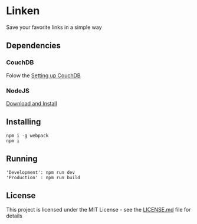 # Linken
Save your favorite links in a simple way

## Dependencies

### CouchDB

Folow the [Setting up CouchDB](https://pouchdb.com/guides/setup-couchdb.html)

### NodeJS

[Download and Install](https://nodejs.org/en/)

## Installing
```
npm i -g webpack
npm i
```

## Running
```
'Development': npm run dev
'Production' : npm run build
```

## License
This project is licensed under the MIT License - see the [LICENSE.md](https://github.com/matheus-neves/linken/LICENSE.md) file for details